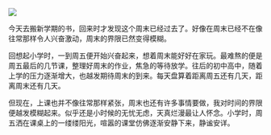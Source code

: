 <div style="display:none;" class="author">
{
    "title": "还在期待星期五吗？",
    "date" : "2025-02-16",
    "weather" : "drizzle-rain",
    "description": "我们还有期待星期五的那种兴奋吗？",
    "tag" : ["生活","随笔","感想"]
}
</div>


![](https://sns-na-i2.xhscdn.com/spectrum/1040g0k031h73oqf938005pgi0nb1om974hen7jg)   

今天去搬新学期的书，回来时才发现这个周末已经过去了。好像在周末已经不在像往常那样令人兴奋激动，周末的界限已然变得模糊。   

回想起小学时，一到周五便开始兴奋起来，想着周末能好好在家玩。最难熬的便是周五最后的几节课，整理好周末的作业，焦急的等待放学。往后的初中高中，随着上学的压力逐渐增大，也越发期待周末的到来。每天盘算着距离周五还有几天，距离周末还有几天。   
 
但现在，上课也并不像往常那样紧张，周末也还有许多事情要做，我对时间的界限便越发模糊起来。似乎还是小时候的无忧无虑，天真烂漫最让人怀念。小学时，周五洒在课桌上的一缕缕阳光，喧嚣的课堂仿佛逐渐安静下来，静谧安详。   

